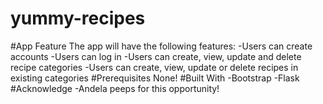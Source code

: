 # yummy-recipes
#App Feature
The app will have the following features:
-Users can create accounts
-Users can log in
-Users can create, view, update and delete recipe categories
-Users can create, view, update or delete recipes in existing categories
#Prerequisites
None!
#Built With
-Bootstrap
-Flask
#Acknowledge
-Andela peeps for this opportunity!
